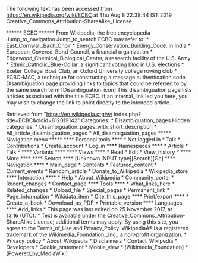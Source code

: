 The following text has been accessed from https://en.wikipedia.org/wiki/ECBC at Thu Aug 8 22:38:44 IST 2019
Creative_Commons_Attribution-ShareAlike_License




















****** ECBC ******
From Wikipedia, the free encyclopedia
Jump_to_navigation Jump_to_search
ECBC may refer to:
    * East_Cornwall_Bach_Choir
    * Energy_Conservation_Building_Code, in India
    * European_Covered_Bond_Council, a financial organization
    * Edgewood_Chemical_Biological_Center, a research facility of the U.S. Army
    * Ethnic_Catholic_Blue-Collar, a significant voting bloc in U.S. elections
    * Exeter_College_Boat_Club, an Oxford University college rowing club
    * ECBC-MAC, a technique for constructing a message authentication code.
                      Disambiguation page providing links to topics that could
                      be referred to by the same search term
[Disambiguation_icon] This disambiguation page lists articles associated with
                      the title ECBC.
                      If an internal_link led you here, you may wish to change
                      the link to point directly to the intended article.

Retrieved from "https://en.wikipedia.org/w/
index.php?title=ECBC&oldid=812019142"
Categories:
    * Disambiguation_pages
Hidden categories:
    * Disambiguation_pages_with_short_description
    * All_article_disambiguation_pages
    * All_disambiguation_pages
***** Navigation menu *****
**** Personal tools ****
    * Not logged in
    * Talk
    * Contributions
    * Create_account
    * Log_in
**** Namespaces ****
    * Article
    * Talk
⁰
**** Variants ****
**** Views ****
    * Read
    * Edit
    * View_history
⁰
**** More ****
**** Search ****
[Unknown INPUT type][Search][Go]
**** Navigation ****
    * Main_page
    * Contents
    * Featured_content
    * Current_events
    * Random_article
    * Donate_to_Wikipedia
    * Wikipedia_store
**** Interaction ****
    * Help
    * About_Wikipedia
    * Community_portal
    * Recent_changes
    * Contact_page
**** Tools ****
    * What_links_here
    * Related_changes
    * Upload_file
    * Special_pages
    * Permanent_link
    * Page_information
    * Wikidata_item
    * Cite_this_page
**** Print/export ****
    * Create_a_book
    * Download_as_PDF
    * Printable_version
**** Languages ****
Add_links
    * This page was last edited on 25 November 2017, at 13:16 (UTC).
    * Text is available under the Creative_Commons_Attribution-ShareAlike
      License; additional terms may apply. By using this site, you agree to the
      Terms_of_Use and Privacy_Policy. WikipediaÂ® is a registered trademark of
      the Wikimedia_Foundation,_Inc., a non-profit organization.
    * Privacy_policy
    * About_Wikipedia
    * Disclaimers
    * Contact_Wikipedia
    * Developers
    * Cookie_statement
    * Mobile_view
    * [Wikimedia_Foundation]
    * [Powered_by_MediaWiki]

